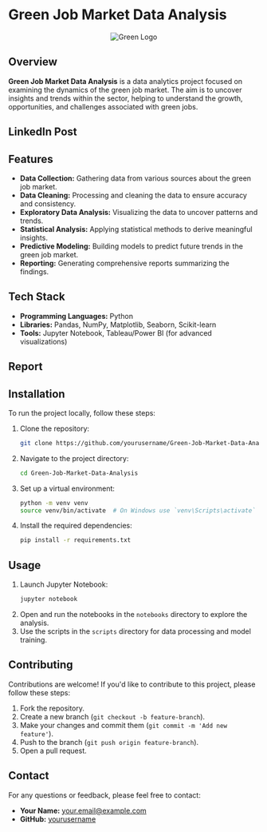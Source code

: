 # Green Job Market Data Analysis

<div align="center">
  <img src="https://i1.wp.com/d3d2ir91ztzaym.cloudfront.net/uploads/2020/12/job-in-environment-science.png?fit=800%2C350&ssl=1" alt="Green Logo">
</div>

## Overview

**Green Job Market Data Analysis** is a data analytics project focused on examining the dynamics of the green job market. The aim is to uncover insights and trends within the sector, helping to understand the growth, opportunities, and challenges associated with green jobs.

## LinkedIn Post

## Features

- **Data Collection:** Gathering data from various sources about the green job market.
- **Data Cleaning:** Processing and cleaning the data to ensure accuracy and consistency.
- **Exploratory Data Analysis:** Visualizing the data to uncover patterns and trends.
- **Statistical Analysis:** Applying statistical methods to derive meaningful insights.
- **Predictive Modeling:** Building models to predict future trends in the green job market.
- **Reporting:** Generating comprehensive reports summarizing the findings.

## Tech Stack

- **Programming Languages:** Python
- **Libraries:** Pandas, NumPy, Matplotlib, Seaborn, Scikit-learn
- **Tools:** Jupyter Notebook, Tableau/Power BI (for advanced visualizations)

## Report

## Installation

To run the project locally, follow these steps:

1. Clone the repository:
    ```sh
    git clone https://github.com/yourusername/Green-Job-Market-Data-Analysis.git
    ```
2. Navigate to the project directory:
    ```sh
    cd Green-Job-Market-Data-Analysis
    ```
3. Set up a virtual environment:
    ```sh
    python -m venv venv
    source venv/bin/activate  # On Windows use `venv\Scripts\activate`
    ```
4. Install the required dependencies:
    ```sh
    pip install -r requirements.txt
    ```

## Usage

1. Launch Jupyter Notebook:
    ```sh
    jupyter notebook
    ```
2. Open and run the notebooks in the `notebooks` directory to explore the analysis.
3. Use the scripts in the `scripts` directory for data processing and model training.

## Contributing

Contributions are welcome! If you'd like to contribute to this project, please follow these steps:

1. Fork the repository.
2. Create a new branch (`git checkout -b feature-branch`).
3. Make your changes and commit them (`git commit -m 'Add new feature'`).
4. Push to the branch (`git push origin feature-branch`).
5. Open a pull request.

## Contact

For any questions or feedback, please feel free to contact:

- **Your Name:** [your.email@example.com](mailto:your.email@example.com)
- **GitHub:** [yourusername](https://github.com/yourusername)
